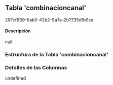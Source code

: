 
## Tabla 'combinacioncanal'
297cf969-9ab0-43b2-9a7a-2b7735d1b5ca
#### Descripción

null

### Estructura de la Tabla 'combinacioncanal'




### Detalles de las Columnas
undefined

